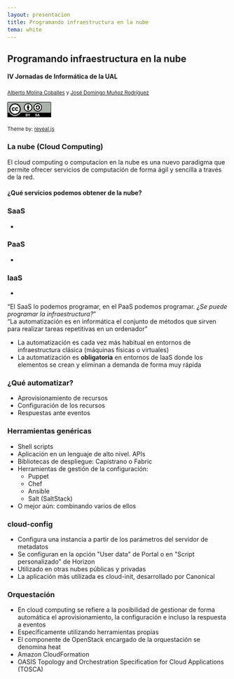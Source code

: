 ```yaml
---
layout: presentacion
title: Programando infraestructura en la nube
tema: white
---
```

<section>
  <h2>Programando infraestructura en la nube</h2>
  <h4>IV Jornadas de Informática de la UAL</h4>
  <small>
    <a href="http://albertomolina.wordpress.com">Alberto Molina Coballes</a> y
    <a href="http://www.josedomingo.org">José Domingo Muñoz Rodríguez</a>
  </small>
  <p>
    <a href="http://creativecommons.org/licenses/by-sa/3.0/">
      <img src="img/cc_by_sa.png" width="100px" border="0"/></a>
  </p>
  <p><small>Theme by: <a href="http://lab.hakim.se/reveal-js/#/">reveal.js</a></small></p>
</section>
<section>
<section>
  <h3>La nube (Cloud Computing)</h3>
  <p>El cloud computing o computacion en la nube es una nuevo paradigma que permite ofrecer servicios de computación de forma ágil y sencilla a través de la red.</p>
  <h4>¿Qué servicios podemos obtener de la nube?</h4>
</section>
<section>
  <h3>SaaS</h3>
  <ul>
    <li></li>
  </ul>
</section>
<section>
  <h3>PaaS</h3>
  <ul>
    <li></li>
  </ul>
</section>
<section>
  <h3>IaaS</h3>
  <ul>
    <li></li>
  </ul>
</section>
<section>
  <q style="margin-bottom: 1em;">El SaaS lo podemos programar, en el PaaS podemos programar. <em>¿Se puede programar la infraestructura?</em></q>
</section>
</section>


<section>
  <q style="margin-bottom: 1em;">La automatización es en informática el conjunto de métodos que
    sirven para realizar tareas repetitivas en un ordenador</q>
  <br />
  
  <ul>
    <li>La automatización es cada vez más habitual en entornos de
      infraestructura clásica (máquinas físicas o virtuales)</li>
    <li>La automatización es <strong>obligatoria</strong> en
      entornos de IaaS donde los elementos se crean y eliminan a
      demanda de forma muy rápida</li>
  </ul>
</section>
<section>
  <h3>¿Qué automatizar?</h3>
  <ul>
    <li>Aprovisionamiento de recursos</li>
    <li>Configuración de los recursos</li>
    <li>Respuestas ante eventos</li>
  </ul>
</section>
<section>
  <h3>Herramientas genéricas</h3>
  <ul>
    <li>Shell scripts</li>
    <li>Aplicación en un lenguaje de alto nivel. APIs</li>
    <li>Bibliotecas de despliegue: Capistrano o Fabric</li>
    <li>Herramientas de gestión de la configuración:
      <ul>
	<li>Puppet</li>
	<li>Chef</li>
	<li>Ansible</li>
	<li>Salt (SaltStack)</li>
      </ul>
    </li>
    <li>O mejor aún: combinando varios de ellos</li>
  </ul>
</section>
<section>
  <h3>cloud-config</h3>
  <ul>
    <li>Configura una instancia a partir de los parámetros del
      servidor de metadatos</li>
    <li>Se configuran en la opción "User data" de Portal o en "Script
      personalizado" de Horizon</li>
    <li>Utilizado en otras nubes públicas y privadas
    <li>La aplicación más utilizada es cloud-init, desarrollado por
    Canonical</li>
  </ul>
</section>
<section>
  <h3>Orquestación</h3>
  <ul>
    <li>En cloud computing se refiere a la posibilidad de gestionar de
      forma automática el aprovisionamiento, la configuración e incluso
      la respuesta a eventos</li>
    <li>Específicamente utilizando herramientas propias</li>
    <li>El componente de OpenStack encargado de la orquestación se
      denomina heat</li>
    <li>Amazon CloudFormation</li>
    <li>OASIS Topology and Orchestration Specification for Cloud
      Applications (TOSCA)</li>
  </ul>
</section>
    
